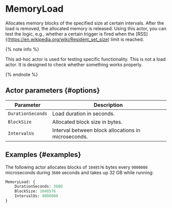 # MemoryLoad

Allocates memory blocks of the specified size at certain intervals. After the load is removed, the allocated memory is released. Using this actor, you can test the logic, e.g., whether a certain trigger is fired when the [RSS]{(https://en.wikipedia.org/wiki/Resident_set_size) limit is reached.

{% note info %}

This ad-hoc actor is used for testing specific functionality. This is not a load actor. It is designed to check whether something works properly.

{% endnote %}

## Actor parameters {#options}

| Parameter | Description |
--- | ---
| `DurationSeconds` | Load duration in seconds. |
| `BlockSize` | Allocated block size in bytes. |
| `IntervalUs` | Interval between block allocations in microseconds. |

## Examples {#examples}

The following actor allocates blocks of `1048576` bytes every `9000000` microseconds during `3600` seconds and takes up 32 GB while running:

```proto
MemoryLoad: {
    DurationSeconds: 3600
    BlockSize: 1048576
    IntervalUs: 9000000
}
```
